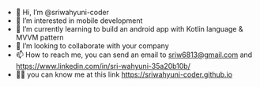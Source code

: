 - 👋 Hi, I’m @sriwahyuni-coder
- 👀 I’m interested in mobile development
- 🌱 I’m currently learning to build an android app with Kotlin language & MVVM pattern
- 💞️ I’m looking to collaborate with your company
- 📫 How to reach me, you can send an email to sriw6813@gmail.com and https://www.linkedin.com/in/sri-wahyuni-35a20b10b/
- 🧕🏻 you can know me at this link https://sriwahyuni-coder.github.io

<!---
sriwahyuni-coder/sriwahyuni-coder is a ✨ special ✨ repository because its `README.md` (this file) appears on your GitHub profile.
You can click the Preview link to take a look at your changes.
--->
